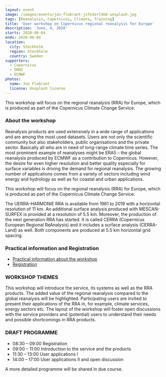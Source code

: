```yaml
---
layout: event
image: /images/events/jon-flobrant-jxfe3orC4G8-unsplash.jpg
tags: [Reanalysis, Copernicus, Climate, Training]
title: 'User workshop on Copernicus regional reanalysis for Europe'
description: 'June, 4, 2020'
starts: 2020-06-04
ends: 2020-06-04
location:
  city: Stockholm
  region: Stockholm
  country: Sweden
supporters:
  - Copernicus
  - SMHI
  - ECMWF
photos:
  name: Jon Flobrant
  license: Unsplash license
---
```


This workshop will focus on the regional reanalysis (RRA) for Europe, which is produced as part of the Copernicus Climate Change Service. 

### About the workshop

Reanalysis products are used extensively in a wide range of applications and are among the most used datasets. Users are not only the scientific community but also stakeholders, public organisations and the private sector. Basically all who are in need of long-range climate time series. The most prominent example of reanalyses might be ERA5 – the global reanalysis produced by ECMWF as a contribution to Copernicus. However, the desire for even higher resolution and better quality especially for surface variables is driving the demand for regional reanalysis. The growing number of applications comes from a variety of sectors including wind energy and hydrology as well as for coastal and urban applications.

This workshop will focus on the regional reanalysis (RRA) for Europe, which is produced as part of the Copernicus Climate Change Service. 

The UERRA-HARMONIE RRA is available from 1961 to 2019 with a horizontal resolution of 11 km. An additional surface analysis produced with MESCAN-SURFEX is provided at a resolution of 5.5 km. Moreover, the production of the next generation RRA has started. It is called CERRA (Copernicus European Regional ReAnalysis) and it includes a surface analysis (CERRA-Land) as well. Both components are produced at 5.5 km horizontal grid spacing.


### Practical information and Registration

- [Practical information about the workshop](https://climate.copernicus.eu/sites/default/files/2019-12/Practical_information.pdf)
- [Registration](https://events.ecmwf.int/event/180/registrations/101/)

### WORKSHOP THEMES

This workshop will introduce the service, its systems as well as the RRA products. The added value of the regional reanalysis compared to the global reanalysis will be highlighted. Participating users are invited to present their applications of the RRA in, for example, climate services, energy sectors etc. The layout of the workshop will foster open discussions with the service providers and (potential) users to understand their needs and possible shortcomings in RRA products.


### DRAFT PROGRAMME

- 08:30 – 09:00 Registration
- 09:00 – 11:00 Introduction to the service and the products
- 11:30 – 13:00 User applications I
- 14:00 – 17:00 User applications II and open discussion


A more detailed programme will be shared in due course.

